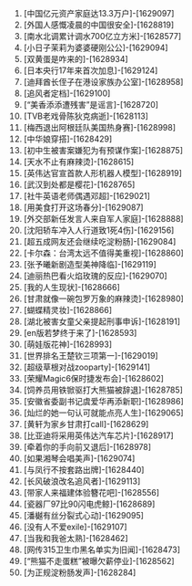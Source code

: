 
1. [中国亿元资产家庭达13.3万户]-[1629097]
1. [外国人感慨凌晨的中国很安全]-[1628819]
1. [南水北调累计调水700亿立方米]-[1628577]
1. [小日子茉莉为婆婆硬刚公公]-[1629094]
1. [双黄蛋是咋来的]-[1628934]
1. [日本央行17年来首次加息]-[1629124]
1. [迪拜酋长侄子在港设家族办公室]-[1628958]
1. [追风者定档]-[1629100]
1. [“美香添添遭残害”是谣言]-[1628720]
1. [TVB老戏骨陈狄克病逝]-[1628113]
1. [梅西退出阿根廷队美国热身赛]-[1628998]
1. [中华娘穿搭]-[1628429]
1. [初中生被害案嫌犯为有预谋作案]-[1628875]
1. [天水不止有麻辣烫]-[1628615]
1. [英伟达官宣首款人形机器人模型]-[1628919]
1. [武汉到处都是樱花]-[1628765]
1. [社牛英语老师偶遇邓超]-[1629021]
1. [用美食打开这场春分]-[1629087]
1. [外交部新任发言人来自军人家庭]-[1628888]
1. [沈阳轿车冲入人行道致1死4伤]-[1629156]
1. [超五成网友还会继续吃淀粉肠]-[1629084]
1. [卡尔森：台湾太远不值得美重视]-[1628860]
1. [张予曦新剧造型美神降临]-[1629119]
1. [迪丽热巴看火焰玫瑰的反应]-[1629070]
1. [我的人生现状]-[1628666]
1. [甘肃就像一碗包罗万象的麻辣烫]-[1628980]
1. [蝴蝶精灵妆]-[1628866]
1. [湖北被害女童父亲提起刑事申诉]-[1628191]
1. [en版若梦终于来了]-[1628593]
1. [萌娃版花神]-[1628993]
1. [世界排名王楚钦三项第一]-[1629019]
1. [超级草根对战zooparty]-[1629141]
1. [荣耀Magic6保时捷发布会]-[1628602]
1. [饲养员用铁锨驱打大熊猫被辞退]-[1628785]
1. [安徽省委副书记虞爱华再添新职]-[1628986]
1. [灿烂的她一句认可就能点亮人生]-[1629065]
1. [黄轩为家乡甘肃打call]-[1628629]
1. [比亚迪将采用英伟达汽车芯片]-[1628917]
1. [牵着你的手向前又退后]-[1628978]
1. [如果湘琴会唱美声]-[1629074]
1. [与凤行不按套路出牌]-[1628440]
1. [长风破浪改名追风者]-[1629113]
1. [带家人来福建体验簪花吧]-[1628556]
1. [瓷器厂97比90闪电虎鲸]-[1628689]
1. [潘樾有丝分裂式心动]-[1629095]
1. [没有人不爱exile]-[1629107]
1. [当我和我爸太熟]-[1628462]
1. [网传315卫生巾黑名单实为旧闻]-[1628473]
1. [“熊猫不走蛋糕”被曝欠薪停业]-[1628562]
1. [为正规淀粉肠发声]-[1628284]
